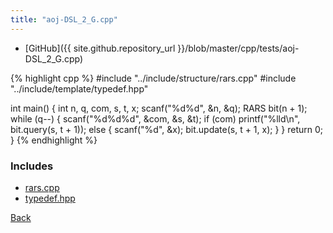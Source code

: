 ```yaml
---
title: "aoj-DSL_2_G.cpp"
---
```


- [GitHub]({{ site.github.repository_url }}/blob/master/cpp/tests/aoj-DSL_2_G.cpp)

{% highlight cpp %}
#include "../include/structure/rars.cpp"
#include "../include/template/typedef.hpp"

int main() {
  int n, q, com, s, t, x;
  scanf("%d%d", &n, &q);
  RARS<ll> bit(n + 1);
  while (q--) {
    scanf("%d%d%d", &com, &s, &t);
    if (com)
      printf("%lld\n", bit.query(s, t + 1));
    else {
      scanf("%d", &x);
      bit.update(s, t + 1, x);
    }
  }
  return 0;
}
{% endhighlight %}

### Includes

- [rars.cpp](../include/structure/rars)
- [typedef.hpp](../include/template/typedef)

[Back](..)
